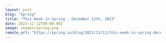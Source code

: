 ```yaml
---
layout: post
blog: "Spring"
title: "This Week in Spring - December 12th, 2023"
date: 2023-12-12T00:00:00Z
image: images/spring.png
remote_url: "https://spring.io/blog/2023/12/12/this-week-in-spring-december-12th-2023"
---
```

